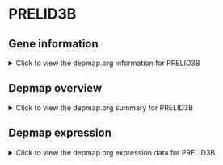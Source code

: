 <h1>PRELID3B</h1>

<h2>Gene information</h2>
<details>
  <summary>Click to view the depmap.org information for PRELID3B</summary>
  <iframe src="https://depmap.org/portal/gene/PRELID3B?tab=about" style="border:none;width:100%;height:800px"></iframe>
</details>

<h2>Depmap overview</h2>
<details>
  <summary>Click to view the depmap.org summary for PRELID3B</summary>
  <iframe src="https://depmap.org/portal/gene/PRELID3B?tab=overview" style="border:none;width:100%;height:800px"></iframe>
</details>

<h2>Depmap expression</h2>
<details>
  <summary>Click to view the depmap.org expression data for PRELID3B</summary>
  <iframe src="https://depmap.org/portal/gene/PRELID3B?tab=characterization" style="border:none;width:100%;height:800px"></iframe>
</details>


<!--
<h2>Reactome Pathway diagram</h2>
PNAME
-->


